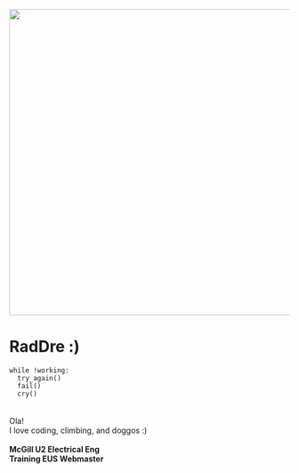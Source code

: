 <img src="https://github.com/RadDre/RadDre/assets/146156678/14bf3300-2195-4f5e-8746-dcd22dd417fd" height="550" width="750" >

# RadDre :)
```
while !working:
  try_again()
  fail()
  cry()
```
######
Ola! <br> I love coding, climbing, and doggos :) <br> <br>
**McGill U2 Electrical Eng** <br>
**Training EUS Webmaster**


<!---
RadDre/RadDre is a ✨ special ✨ repository because its `README.md` (this file) appears on your GitHub profile.
You can click the Preview link to take a look at your changes.
--->
